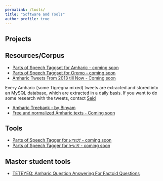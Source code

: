 ```yaml
---
permalink: /tools/
title: "Software and Tools"
author_profile: true
---
```


## Projects


## Resources/Corpus
 * [Parts of Speech Taggset for Amharic - coming soon]()
 * [Parts of Speech Taggset for Oromo - coming soon]()
 * [Amharic Tweets From 2013 till Now - Coming soon]()

 Every Amharic (some Tigregna mixed) tweets are extracted and stored into an MySQL database, which are extracted in a daily basis. If you want to do some research with the tweets, contact [Seid](https://seyyaw.github.io/)
 * [Amharic Treebank - by Binyam](https://github.com/UniversalDependencies/UD_Amharic-ATT)
 * [Free and normalized Amharic texts - Coming soon]()

## Tools
 * [Parts of Speech Tagger for አማርኛ - coming soon]()
 * [Parts of Speech Tagger for ትግርኛ - coming soon]()

## Master student tools
 * [TETEYEQ: Amharic Question Answering For Factoid Questions](https://github.com/seyyaw/amharicquestionanswering)

